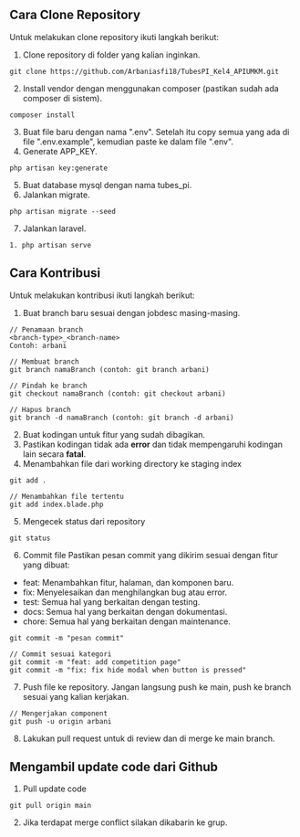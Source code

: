 ## Cara Clone Repository

Untuk melakukan clone repository ikuti langkah berikut:

1. Clone repository di folder yang kalian inginkan.

```console
git clone https://github.com/Arbaniasfi18/TubesPI_Kel4_APIUMKM.git
```

2. Install vendor dengan menggunakan composer (pastikan sudah ada composer di sistem).

```console
composer install
```

3.  Buat file baru dengan nama ".env". Setelah itu copy semua yang ada di file ".env.example", kemudian paste ke dalam file ".env".
4.  Generate APP_KEY.

```console
php artisan key:generate
```

5. Buat database mysql dengan nama tubes_pi.
6. Jalankan migrate.

```console
php artisan migrate --seed
```

7. Jalankan laravel.

```console
1. php artisan serve
```

## Cara Kontribusi

Untuk melakukan kontribusi ikuti langkah berikut:

1. Buat branch baru sesuai dengan jobdesc masing-masing.

```console
// Penamaan branch
<branch-type>_<branch-name>
Contoh: arbani

// Membuat branch
git branch namaBranch (contoh: git branch arbani)

// Pindah ke branch
git checkout namaBranch (contoh: git checkout arbani)

// Hapus branch
git branch -d namaBranch (contoh: git branch -d arbani)
```

2. Buat kodingan untuk fitur yang sudah dibagikan.
3. Pastikan kodingan tidak ada **error** dan tidak mempengaruhi kodingan lain secara **fatal**.
4. Menambahkan file dari working directory ke staging index

```console
git add .

// Menambahkan file tertentu
git add index.blade.php
```

5. Mengecek status dari repository

```console
git status
```

6. Commit file
   Pastikan pesan commit yang dikirim sesuai dengan fitur yang dibuat:

-   feat: Menambahkan fitur, halaman, dan komponen baru.
-   fix: Menyelesaikan dan menghilangkan bug atau error.
-   test: Semua hal yang berkaitan dengan testing.
-   docs: Semua hal yang berkaitan dengan dokumentasi.
-   chore: Semua hal yang berkaitan dengan maintenance.

```console
git commit -m "pesan commit"

// Commit sesuai kategori
git commit -m "feat: add competition page"
git commit -m "fix: fix hide modal when button is pressed"
```

7. Push file ke repository. Jangan langsung push ke main, push ke branch sesuai yang kalian kerjakan.

```console
// Mengerjakan component
git push -u origin arbani
```

8. Lakukan pull request untuk di review dan di merge ke main branch.

## Mengambil update code dari Github

1. Pull update code

```console
git pull origin main
```

2. Jika terdapat merge conflict silakan dikabarin ke grup.
